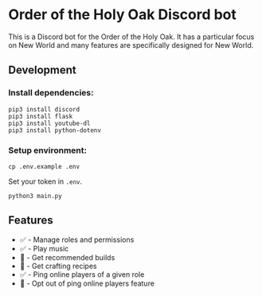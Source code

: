 # Order of the Holy Oak Discord bot

This is a Discord bot for the Order of the Holy Oak.
It has a particular focus on New World and many features are specifically designed for New World.

## Development

### Install dependencies:

```
pip3 install discord
pip3 install flask
pip3 install youtube-dl
pip3 install python-dotenv
```

### Setup environment:

`cp .env.example .env`

Set your token in `.env`.

`python3 main.py`

## Features

* ✅ - Manage roles and permissions
* ✅ - Play music
* 🚫 - Get recommended builds
* 🚫 - Get crafting recipes
* ✅ - Ping online players of a given role
* 🚫 - Opt out of ping online players feature
